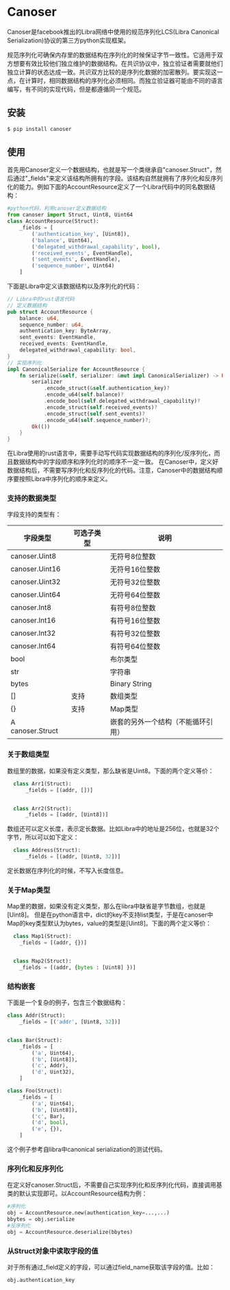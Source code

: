# Canoser


Canoser是facebook推出的Libra网络中使用的规范序列化LCS(Libra Canonical Serialization)协议的第三方python实现框架。

规范序列化可确保内存里的数据结构在序列化的时候保证字节一致性。它适用于双方想要有效比较他们独立维护的数据结构。在共识协议中，独立验证者需要就他们独立计算的状态达成一致。共识双方比较的是序列化数据的加密散列。要实现这一点，在计算时，相同数据结构的序列化必须相同。而独立验证器可能由不同的语言编写，有不同的实现代码，但是都遵循同一个规范。


## 安装

```sh
$ pip install canoser
```

## 使用

首先用Canoser定义一个数据结构，也就是写一个类继承自"canoser.Struct"，然后通过"_fields"来定义该结构所拥有的字段。该结构自然就拥有了序列化和反序列化的能力。例如下面的AccountResource定义了一个Libra代码中的同名数据结构：
```python
#python代码，利用canoser定义数据结构
from canoser import Struct, Uint8, Uint64
class AccountResource(Struct):
    _fields = [
        ('authentication_key', [Uint8]),
        ('balance', Uint64),
        ('delegated_withdrawal_capability', bool),
        ('received_events', EventHandle),
        ('sent_events', EventHandle),
        ('sequence_number', Uint64)
    ]
```

下面是Libra中定义该数据结构以及序列化的代码：
```rust
// Libra中的rust语言代码
// 定义数据结构
pub struct AccountResource {
    balance: u64,
    sequence_number: u64,
    authentication_key: ByteArray,
    sent_events: EventHandle,
    received_events: EventHandle,
    delegated_withdrawal_capability: bool,
}
// 实现序列化
impl CanonicalSerialize for AccountResource {
    fn serialize(&self, serializer: &mut impl CanonicalSerializer) -> Result<()> {
        serializer
            .encode_struct(&self.authentication_key)?
            .encode_u64(self.balance)?
            .encode_bool(self.delegated_withdrawal_capability)?
            .encode_struct(self.received_events)?
            .encode_struct(self.sent_events)?
            .encode_u64(self.sequence_number)?;
        Ok(())
    }
}
```
在Libra使用的rust语言中，需要手动写代码实现数据结构的序列化/反序列化，而且数据结构中的字段顺序和序列化时的顺序不一定一致。
在Canoser中，定义好数据结构后，不需要写序列化和反序列化的代码。注意，Canoser中的数据结构顺序要按照Libra中序列化的顺序来定义。

### 支持的数据类型

字段支持的类型有：

| 字段类型 | 可选子类型 | 说明 |
| ------ | ------ | ------ |
| canoser.Uint8 |  | 无符号8位整数 |
| canoser.Uint16 |  | 无符号16位整数 |
| canoser.Uint32 |  | 无符号32位整数 |
| canoser.Uint64 |  | 无符号64位整数 |
| canoser.Int8 |  | 有符号8位整数 |
| canoser.Int16 |  | 有符号16位整数 |
| canoser.Int32 |  | 有符号32位整数 |
| canoser.Int64 |  | 有符号64位整数 |
| bool |  | 布尔类型 |
| str |  | 字符串 |
| bytes |  | Binary String |
| [] | 支持 | 数组类型 |
| {} | 支持 |  Map类型 |
| A canoser.Struct |  | 嵌套的另外一个结构（不能循环引用） |

### 关于数组类型
数组里的数据，如果没有定义类型，那么缺省是Uint8。下面的两个定义等价：
```python
  class Arr1(Struct):
      _fields = [(addr, [])]


  class Arr2(Struct):
      _fields = [(addr, [Uint8])]

```  
数组还可以定义长度，表示定长数据。比如Libra中的地址是256位，也就是32个字节，所以可以如下定义：
```python
  class Address(Struct):
      _fields = [(addr, [Uint8, 32])]
```  
定长数据在序列化的时候，不写入长度信息。

### 关于Map类型
Map里的数据，如果没有定义类型，那么在libra中缺省是字节数组，也就是[Uint8]。
但是在python语言中，dict的key不支持list类型，于是在canoser中Map的key类型默认为bytes，value的类型是[Uint8]。下面的两个定义等价：
```python
  class Map1(Struct):
    _fields = [(addr, {})]


  class Map2(Struct):
    _fields = [(addr, {bytes : [Uint8] })]

```  

### 结构嵌套
下面是一个复杂的例子，包含三个数据结构：
```python
class Addr(Struct):
    _fields = [('addr', [Uint8, 32])]


class Bar(Struct):
    _fields = [
        ('a', Uint64),
        ('b', [Uint8]),
        ('c', Addr),
        ('d', Uint32),
    ]

class Foo(Struct):
    _fields = [
        ('a', Uint64),
        ('b', [Uint8]),
        ('c', Bar),
        ('d', bool),
        ('e', {}),        
    ]
```
这个例子参考自libra中canonical serialization的测试代码。

### 序列化和反序列化
在定义好canoser.Struct后，不需要自己实现序列化和反序列化代码，直接调用基类的默认实现即可。以AccountResource结构为例：
```python
#序列化
obj = AccountResource.new(authentication_key=...,...)
bbytes = obj.serialize
#反序列化
obj = AccountResource.deserialize(bbytes)
```
### 从Struct对象中读取字段的值
对于所有通过_field定义的字段，可以通过field_name获取该字段的值。比如：

```python
obj.authentication_key
```



